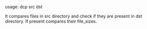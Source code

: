 #

usage: dcp src  dst

It compares files in src directory and check if they are present in dst directory. If present compares their file_sizes.

